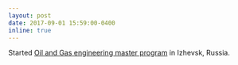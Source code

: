 ```yaml
---
layout: post
date: 2017-09-01 15:59:00-0400
inline: true
---
```


Started [Oil and Gas engineering master program](https://udmurt-state-university.ru/) in Izhevsk, Russia. 
